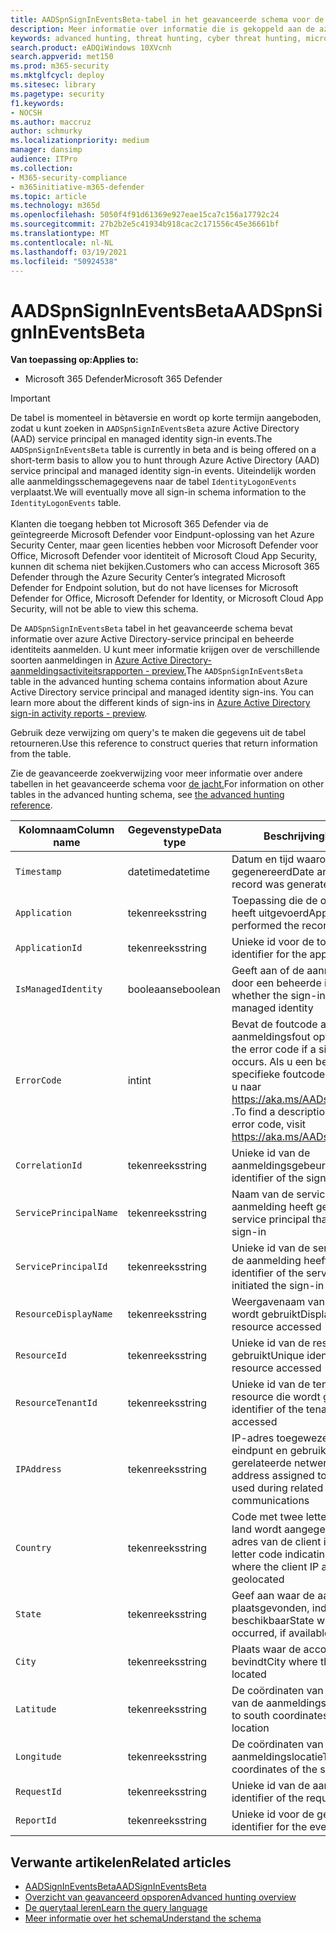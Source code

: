 ```yaml
---
title: AADSpnSignInEventsBeta-tabel in het geavanceerde schema voor de jacht
description: Meer informatie over informatie die is gekoppeld aan de azure Active Directory-service principal en de tabel met beheerde identiteitsgegevens van het geavanceerde schema voor het zoeken
keywords: advanced hunting, threat hunting, cyber threat hunting, microsoft threat protection, microsoft 365, mtp, m365, search, query, telemetry, schema reference, kusto, table, column, data type, description, AlertInfo, alert, entities, evidence, file, IP address, device, machine, user, account, identity, AAD
search.product: eADQiWindows 10XVcnh
search.appverid: met150
ms.prod: m365-security
ms.mktglfcycl: deploy
ms.sitesec: library
ms.pagetype: security
f1.keywords:
- NOCSH
ms.author: maccruz
author: schmurky
ms.localizationpriority: medium
manager: dansimp
audience: ITPro
ms.collection:
- M365-security-compliance
- m365initiative-m365-defender
ms.topic: article
ms.technology: m365d
ms.openlocfilehash: 5050f4f91d61369e927eae15ca7c156a17792c24
ms.sourcegitcommit: 27b2b2e5c41934b918cac2c171556c45e36661bf
ms.translationtype: MT
ms.contentlocale: nl-NL
ms.lasthandoff: 03/19/2021
ms.locfileid: "50924538"
---
```

# <a name="aadspnsignineventsbeta"></a><span data-ttu-id="bd9ab-104">AADSpnSignInEventsBeta</span><span class="sxs-lookup"><span data-stu-id="bd9ab-104">AADSpnSignInEventsBeta</span></span>

<span data-ttu-id="bd9ab-105">**Van toepassing op:**</span><span class="sxs-lookup"><span data-stu-id="bd9ab-105">**Applies to:**</span></span>

- <span data-ttu-id="bd9ab-106">Microsoft 365 Defender</span><span class="sxs-lookup"><span data-stu-id="bd9ab-106">Microsoft 365 Defender</span></span>

>[!IMPORTANT]
> <span data-ttu-id="bd9ab-107">De tabel is momenteel in bètaversie en wordt op korte termijn aangeboden, zodat u kunt zoeken in `AADSpnSignInEventsBeta` azure Active Directory (AAD) service principal en managed identity sign-in events.</span><span class="sxs-lookup"><span data-stu-id="bd9ab-107">The `AADSpnSignInEventsBeta` table is currently in beta and is being offered on a short-term basis to allow you to hunt through Azure Active Directory (AAD) service principal and managed identity sign-in events.</span></span> <span data-ttu-id="bd9ab-108">Uiteindelijk worden alle aanmeldingsschemagegevens naar de tabel `IdentityLogonEvents` verplaatst.</span><span class="sxs-lookup"><span data-stu-id="bd9ab-108">We will eventually move all sign-in schema information to the `IdentityLogonEvents` table.</span></span><br><br>
> <span data-ttu-id="bd9ab-109">Klanten die toegang hebben tot Microsoft 365 Defender via de geïntegreerde Microsoft Defender voor Eindpunt-oplossing van het Azure Security Center, maar geen licenties hebben voor Microsoft Defender voor Office, Microsoft Defender voor identiteit of Microsoft Cloud App Security, kunnen dit schema niet bekijken.</span><span class="sxs-lookup"><span data-stu-id="bd9ab-109">Customers who can access Microsoft 365 Defender through the Azure Security Center’s integrated Microsoft Defender for Endpoint solution, but do not have licenses for Microsoft Defender for Office, Microsoft Defender for Identity, or Microsoft Cloud App Security, will not be able to view this schema.</span></span> 



<span data-ttu-id="bd9ab-110">De `AADSpnSignInEventsBeta` tabel in het geavanceerde schema bevat informatie over azure Active Directory-service principal en beheerde identiteits aanmelden. U kunt meer informatie krijgen over de verschillende soorten aanmeldingen in [Azure Active Directory-aanmeldingsactiviteitsrapporten - preview.](/azure/active-directory/reports-monitoring/concept-all-sign-ins)</span><span class="sxs-lookup"><span data-stu-id="bd9ab-110">The `AADSpnSignInEventsBeta` table in the advanced hunting schema contains information about Azure Active Directory service principal and managed identity sign-ins. You can learn more about the different kinds of sign-ins in [Azure Active Directory sign-in activity reports - preview](/azure/active-directory/reports-monitoring/concept-all-sign-ins).</span></span>

<span data-ttu-id="bd9ab-111">Gebruik deze verwijzing om query's te maken die gegevens uit de tabel retourneren.</span><span class="sxs-lookup"><span data-stu-id="bd9ab-111">Use this reference to construct queries that return information from the table.</span></span>

<span data-ttu-id="bd9ab-112">Zie de geavanceerde zoekverwijzing voor meer informatie over andere tabellen in het geavanceerde schema voor [de jacht.](/windows/security/threat-protection/microsoft-defender-atp/advanced-hunting-reference)</span><span class="sxs-lookup"><span data-stu-id="bd9ab-112">For information on other tables in the advanced hunting schema, see [the advanced hunting reference](/windows/security/threat-protection/microsoft-defender-atp/advanced-hunting-reference).</span></span>





| <span data-ttu-id="bd9ab-113">Kolomnaam</span><span class="sxs-lookup"><span data-stu-id="bd9ab-113">Column name</span></span>     | <span data-ttu-id="bd9ab-114">Gegevenstype</span><span class="sxs-lookup"><span data-stu-id="bd9ab-114">Data type</span></span> | <span data-ttu-id="bd9ab-115">Beschrijving</span><span class="sxs-lookup"><span data-stu-id="bd9ab-115">Description</span></span>   |
| ----- | ----- | ---- |
| `Timestamp` | <span data-ttu-id="bd9ab-116">datetime</span><span class="sxs-lookup"><span data-stu-id="bd9ab-116">datetime</span></span>      | <span data-ttu-id="bd9ab-117">Datum en tijd waarop de record is gegenereerd</span><span class="sxs-lookup"><span data-stu-id="bd9ab-117">Date and time when the record was generated</span></span>                                                                                                     |
| `Application`          | <span data-ttu-id="bd9ab-118">tekenreeks</span><span class="sxs-lookup"><span data-stu-id="bd9ab-118">string</span></span>        | <span data-ttu-id="bd9ab-119">Toepassing die de opgenomen actie heeft uitgevoerd</span><span class="sxs-lookup"><span data-stu-id="bd9ab-119">Application that performed the recorded action</span></span>                                                                                                   |
| `ApplicationId`        | <span data-ttu-id="bd9ab-120">tekenreeks</span><span class="sxs-lookup"><span data-stu-id="bd9ab-120">string</span></span>        | <span data-ttu-id="bd9ab-121">Unieke id voor de toepassing</span><span class="sxs-lookup"><span data-stu-id="bd9ab-121">Unique identifier for the application</span></span>                                                                                                           |
| `IsManagedIdentity`    | <span data-ttu-id="bd9ab-122">booleaanse</span><span class="sxs-lookup"><span data-stu-id="bd9ab-122">boolean</span></span>       | <span data-ttu-id="bd9ab-123">Geeft aan of de aanmelding is gestart door een beheerde identiteit</span><span class="sxs-lookup"><span data-stu-id="bd9ab-123">Indicates whether the sign-in was initiated by a managed identity</span></span>                                                                               |
| `ErrorCode`            | <span data-ttu-id="bd9ab-124">int</span><span class="sxs-lookup"><span data-stu-id="bd9ab-124">int</span></span>        | <span data-ttu-id="bd9ab-125">Bevat de foutcode als er een aanmeldingsfout optreedt.</span><span class="sxs-lookup"><span data-stu-id="bd9ab-125">Contains the error code if a sign-in error occurs.</span></span> <span data-ttu-id="bd9ab-126">Als u een beschrijving van een specifieke foutcode wilt zoeken, gaat u naar <https://aka.ms/AADsigninsErrorCodes> .</span><span class="sxs-lookup"><span data-stu-id="bd9ab-126">To find a description of a specific error code, visit <https://aka.ms/AADsigninsErrorCodes>.</span></span> |
| `CorrelationId`        | <span data-ttu-id="bd9ab-127">tekenreeks</span><span class="sxs-lookup"><span data-stu-id="bd9ab-127">string</span></span>        | <span data-ttu-id="bd9ab-128">Unieke id van de aanmeldingsgebeurtenis</span><span class="sxs-lookup"><span data-stu-id="bd9ab-128">Unique identifier of the sign-in event</span></span>                                                                                                          |
| `ServicePrincipalName` | <span data-ttu-id="bd9ab-129">tekenreeks</span><span class="sxs-lookup"><span data-stu-id="bd9ab-129">string</span></span>        | <span data-ttu-id="bd9ab-130">Naam van de serviceprincipaal die de aanmelding heeft gestart</span><span class="sxs-lookup"><span data-stu-id="bd9ab-130">Name of the service principal that initiated the sign-in</span></span>                                                                                        |
| `ServicePrincipalId`   | <span data-ttu-id="bd9ab-131">tekenreeks</span><span class="sxs-lookup"><span data-stu-id="bd9ab-131">string</span></span>        | <span data-ttu-id="bd9ab-132">Unieke id van de serviceprincipaal die de aanmelding heeft gestart</span><span class="sxs-lookup"><span data-stu-id="bd9ab-132">Unique identifier of the service principal that initiated the sign-in</span></span>                                                                           |
| `ResourceDisplayName`  | <span data-ttu-id="bd9ab-133">tekenreeks</span><span class="sxs-lookup"><span data-stu-id="bd9ab-133">string</span></span>        | <span data-ttu-id="bd9ab-134">Weergavenaam van de resource die wordt gebruikt</span><span class="sxs-lookup"><span data-stu-id="bd9ab-134">Display name of the resource accessed</span></span>                                                                                                           |
| `ResourceId`           | <span data-ttu-id="bd9ab-135">tekenreeks</span><span class="sxs-lookup"><span data-stu-id="bd9ab-135">string</span></span>        | <span data-ttu-id="bd9ab-136">Unieke id van de resource die wordt gebruikt</span><span class="sxs-lookup"><span data-stu-id="bd9ab-136">Unique identifier of the resource accessed</span></span>                                                                                                      |
| `ResourceTenantId`     | <span data-ttu-id="bd9ab-137">tekenreeks</span><span class="sxs-lookup"><span data-stu-id="bd9ab-137">string</span></span>        | <span data-ttu-id="bd9ab-138">Unieke id van de tenant van de resource die wordt gebruikt</span><span class="sxs-lookup"><span data-stu-id="bd9ab-138">Unique identifier of the tenant of the resource accessed</span></span>                                                                                        |
| `IPAddress`            | <span data-ttu-id="bd9ab-139">tekenreeks</span><span class="sxs-lookup"><span data-stu-id="bd9ab-139">string</span></span>        | <span data-ttu-id="bd9ab-140">IP-adres toegewezen aan het eindpunt en gebruikt tijdens gerelateerde netwerkcommunicatie</span><span class="sxs-lookup"><span data-stu-id="bd9ab-140">IP address assigned to the endpoint and used during related network communications</span></span>                                                              |
| `Country`          | <span data-ttu-id="bd9ab-141">tekenreeks</span><span class="sxs-lookup"><span data-stu-id="bd9ab-141">string</span></span>        | <span data-ttu-id="bd9ab-142">Code met twee letters waarmee het land wordt aangegeven waar het IP-adres van de client is geloceerd</span><span class="sxs-lookup"><span data-stu-id="bd9ab-142">Two-letter code indicating the country where the client IP address is geolocated</span></span>                                                                |
| `State`                | <span data-ttu-id="bd9ab-143">tekenreeks</span><span class="sxs-lookup"><span data-stu-id="bd9ab-143">string</span></span>        | <span data-ttu-id="bd9ab-144">Geef aan waar de aanmelding heeft plaatsgevonden, indien beschikbaar</span><span class="sxs-lookup"><span data-stu-id="bd9ab-144">State where the sign-in occurred, if available</span></span>                                                                                                  |
| `City`                 | <span data-ttu-id="bd9ab-145">tekenreeks</span><span class="sxs-lookup"><span data-stu-id="bd9ab-145">string</span></span>        | <span data-ttu-id="bd9ab-146">Plaats waar de accountgebruiker zich bevindt</span><span class="sxs-lookup"><span data-stu-id="bd9ab-146">City where the account user is located</span></span>                                                                                                          |
| `Latitude`             | <span data-ttu-id="bd9ab-147">tekenreeks</span><span class="sxs-lookup"><span data-stu-id="bd9ab-147">string</span></span>        | <span data-ttu-id="bd9ab-148">De coördinaten van noord naar zuid van de aanmeldingslocatie</span><span class="sxs-lookup"><span data-stu-id="bd9ab-148">The north to south coordinates of the sign-in location</span></span>                                                                                          |
| `Longitude`            | <span data-ttu-id="bd9ab-149">tekenreeks</span><span class="sxs-lookup"><span data-stu-id="bd9ab-149">string</span></span>        | <span data-ttu-id="bd9ab-150">De coördinaten van de aanmeldingslocatie</span><span class="sxs-lookup"><span data-stu-id="bd9ab-150">The east to west coordinates of the sign-in location</span></span>                                                                                            |
| `RequestId`            | <span data-ttu-id="bd9ab-151">tekenreeks</span><span class="sxs-lookup"><span data-stu-id="bd9ab-151">string</span></span>        | <span data-ttu-id="bd9ab-152">Unieke id van de aanvraag</span><span class="sxs-lookup"><span data-stu-id="bd9ab-152">Unique identifier of the request</span></span>                                                                                                                |
|`ReportId` | <span data-ttu-id="bd9ab-153">tekenreeks</span><span class="sxs-lookup"><span data-stu-id="bd9ab-153">string</span></span> | <span data-ttu-id="bd9ab-154">Unieke id voor de gebeurtenis</span><span class="sxs-lookup"><span data-stu-id="bd9ab-154">Unique identifier for the event</span></span> | 

 

## <a name="related-articles"></a><span data-ttu-id="bd9ab-155">Verwante artikelen</span><span class="sxs-lookup"><span data-stu-id="bd9ab-155">Related articles</span></span>

-   [<span data-ttu-id="bd9ab-156">AADSignInEventsBeta</span><span class="sxs-lookup"><span data-stu-id="bd9ab-156">AADSignInEventsBeta</span></span>](./advanced-hunting-aadsignineventsbeta-table.md)
-   [<span data-ttu-id="bd9ab-157">Overzicht van geavanceerd opsporen</span><span class="sxs-lookup"><span data-stu-id="bd9ab-157">Advanced hunting overview</span></span>](/windows/security/threat-protection/microsoft-defender-atp/advanced-hunting-overview)
-   [<span data-ttu-id="bd9ab-158">De querytaal leren</span><span class="sxs-lookup"><span data-stu-id="bd9ab-158">Learn the query language</span></span>](/windows/security/threat-protection/microsoft-defender-atp/advanced-hunting-query-language)
-   [<span data-ttu-id="bd9ab-159">Meer informatie over het schema</span><span class="sxs-lookup"><span data-stu-id="bd9ab-159">Understand the schema</span></span>](/windows/security/threat-protection/microsoft-defender-atp/advanced-hunting-schema-reference)